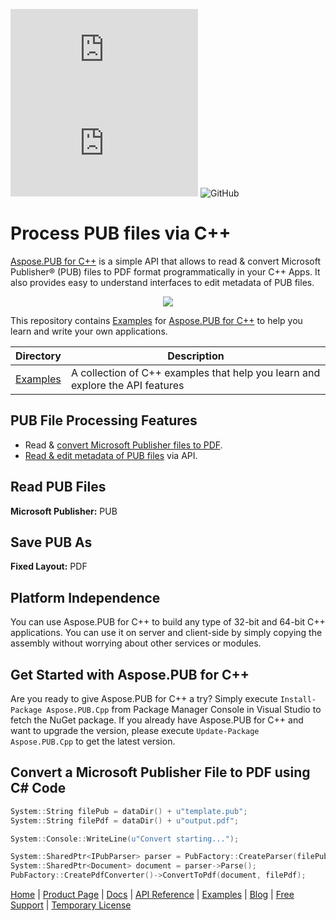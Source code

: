 ![Nuget](https://img.shields.io/nuget/v/Aspose.pub.Cpp) ![Nuget](https://img.shields.io/nuget/dt/Aspose.pub.Cpp) ![GitHub](https://img.shields.io/github/license/aspose-pub/Aspose.pub-for-C)
# Process PUB files via C++

[Aspose.PUB for C++](https://products.aspose.com/pub/cpp) is a simple API that allows to read & convert Microsoft Publisher® (PUB) files to PDF format programmatically in your C++ Apps. It also provides easy to understand interfaces to edit metadata of PUB files.

<p align="center">
  <a title="Download ZIP" href="https://github.com/aspose-pub/Aspose.Pub-for-c/archive/master.zip">
    <img src="http://i.imgur.com/hwNhrGZ.png" />
  </a>
</p>

This repository contains [Examples](Examples) for [Aspose.PUB for C++](https://products.aspose.com/pub/cpp) to help you learn and write your own applications.

Directory | Description
--------- | -----------
[Examples](Examples)  | A collection of C++ examples that help you learn and explore the API features


## PUB File Processing Features

- Read & [convert Microsoft Publisher files to PDF](https://docs.aspose.com/pub/cpp/pub-to-pdf/).
- [Read & edit metadata of PUB files](https://docs.aspose.com/pub/cpp/programming-with-documents/) via API.

## Read PUB Files

**Microsoft Publisher:** PUB

## Save PUB As

**Fixed Layout:** PDF

## Platform Independence

You can use Aspose.PUB for C++ to build any type of 32-bit and 64-bit C++ applications. You can use it on server and client-side by simply copying the assembly without worrying about other services or modules.

## Get Started with Aspose.PUB for C++

Are you ready to give Aspose.PUB for C++ a try? Simply execute `Install-Package Aspose.PUB.Cpp` from Package Manager Console in Visual Studio to fetch the NuGet package. If you already have Aspose.PUB for C++ and want to upgrade the version, please execute `Update-Package Aspose.PUB.Cpp` to get the latest version.

## Convert a Microsoft Publisher File to PDF using C# Code

```c++
System::String filePub = dataDir() + u"template.pub";
System::String filePdf = dataDir() + u"output.pdf";

System::Console::WriteLine(u"Convert starting...");

System::SharedPtr<IPubParser> parser = PubFactory::CreateParser(filePub);
System::SharedPtr<Document> document = parser->Parse();
PubFactory::CreatePdfConverter()->ConvertToPdf(document, filePdf);
```

[Home](https://www.aspose.com/) | [Product Page](https://products.aspose.com/pub/cpp) | [Docs](https://docs.aspose.com/pub/cpp/) | [API Reference](https://apireference.aspose.com/pub/cpp) | [Examples](https://github.com/aspose-pub/Aspose.PUB-for-C) | [Blog](https://blog.aspose.com/category/pub/) | [Free Support](https://forum.aspose.com/c/pub) | [Temporary License](https://purchase.aspose.com/temporary-license)
